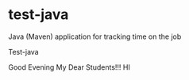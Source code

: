 # test-java
Java (Maven) application for tracking time on the job

Test-java

Good Evening My Dear Students!!!
HI
